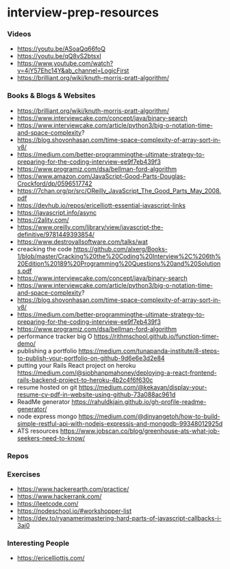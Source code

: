 # interview-prep-resources

### Videos
- https://youtu.be/ASoaQq66foQ
- https://youtu.be/qQ8vS2btsxI
- https://www.youtube.com/watch?v=4jY57Ehc14Y&ab_channel=LogicFirst
- https://brilliant.org/wiki/knuth-morris-pratt-algorithm/



### Books & Blogs & Websites
- https://brilliant.org/wiki/knuth-morris-pratt-algorithm/
- https://www.interviewcake.com/concept/java/binary-search
- https://www.interviewcake.com/article/python3/big-o-notation-time-and-space-complexity?
- https://blog.shovonhasan.com/time-space-complexity-of-array-sort-in-v8/
- https://medium.com/better-programmingthe-ultimate-strategy-to-preparing-for-the-coding-interview-ee9f7eb439f3
- https://www.programiz.com/dsa/bellman-ford-algorithm
- https://www.amazon.com/JavaScript-Good-Parts-Douglas-Crockford/dp/0596517742
- https://7chan.org/pr/src/OReilly_JavaScript_The_Good_Parts_May_2008.pdf
- https://devhub.io/repos/ericelliott-essential-javascript-links
- https://javascript.info/async
- https://2ality.com/
- https://www.oreilly.com/library/view/javascript-the-definitive/9781449393854/
- https://www.destroyallsoftware.com/talks/wat
- creacking the code https://github.com/alxerg/Books-1/blob/master/Cracking%20the%20Coding%20Interview%2C%206th%20Edition%20189%20Programming%20Questions%20and%20Solutions.pdf
- https://www.interviewcake.com/concept/java/binary-search
- https://www.interviewcake.com/article/python3/big-o-notation-time-and-space-complexity?
- https://blog.shovonhasan.com/time-space-complexity-of-array-sort-in-v8/
- https://medium.com/better-programmingthe-ultimate-strategy-to-preparing-for-the-coding-interview-ee9f7eb439f3
- https://www.programiz.com/dsa/bellman-ford-algorithm
- performance tracker big O https://rithmschool.github.io/function-timer-demo/
- publishing a portfolio https://medium.com/tunapanda-institute/8-steps-to-publish-your-portfolio-on-github-9d6e6e3d2e84
- putting your Rails React project on heroku https://medium.com/@siobhanpmahoney/deploying-a-react-frontend-rails-backend-project-to-heroku-4b2c4f6f630c
- resume hosted on git https://medium.com/@kekayan/display-your-resume-cv-pdf-in-website-using-github-73a088ac961d
- ReadMe generator https://rahuldkjain.github.io/gh-profile-readme-generator/
- node express mongo https://medium.com/@dinyangetoh/how-to-build-simple-restful-api-with-nodejs-expressjs-and-mongodb-99348012925d
- ATS resources  https://www.jobscan.co/blog/greenhouse-ats-what-job-seekers-need-to-know/

### Repos

### Exercises

- https://www.hackerearth.com/practice/
- https://www.hackerrank.com/
- https://leetcode.com/
- https://nodeschool.io/#workshopper-list
- https://dev.to/ryanamerimastering-hard-parts-of-javascript-callbacks-i-3aj0

 ### Interesting People
- https://ericelliottjs.com/